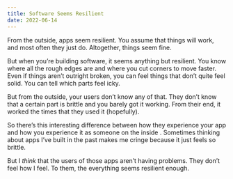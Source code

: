 ```yaml
---
title: Software Seems Resilient
date: 2022-06-14
---
```


From the outside, apps seem resilient. You assume that things will work, and most often they just do. Altogether, things seem fine.

But when you’re building software, it seems anything but resilient. You know where all the rough edges are and where you cut corners to move faster. Even if things aren’t outright broken, you can feel things that don’t quite feel solid. You can tell which parts feel icky.

But from the outside, your users don’t know any of that. They don’t know that a certain part is brittle and you barely got it working. From their end, it worked the times that they used it (hopefully).

So there’s this interesting difference between how they experience your app and how you experience it as someone on the inside . Sometimes thinking about apps I’ve built in the past makes me cringe because it just feels so brittle.

But I _think_ that the users of those apps aren’t having problems. They don’t feel how I feel. To them, the everything seems resilient enough.
